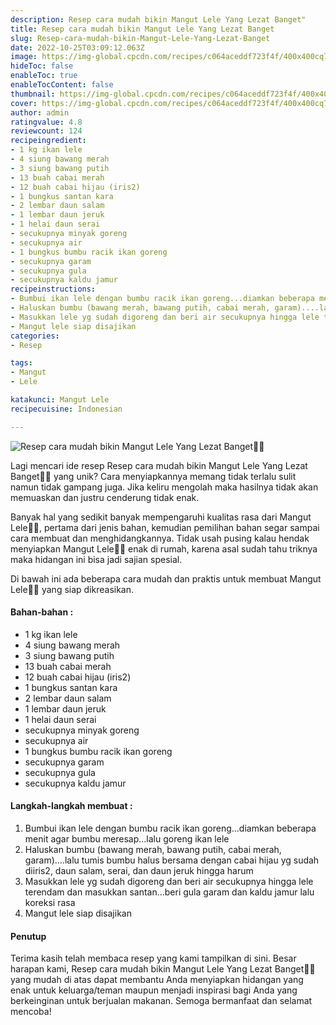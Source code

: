 ```yaml
---
description: Resep cara mudah bikin Mangut Lele Yang Lezat Banget"
title: Resep cara mudah bikin Mangut Lele Yang Lezat Banget
slug: Resep-cara-mudah-bikin-Mangut-Lele-Yang-Lezat-Banget
date: 2022-10-25T03:09:12.063Z
image: https://img-global.cpcdn.com/recipes/c064aceddf723f4f/400x400cq70/photo.jpg
hideToc: false
enableToc: true
enableTocContent: false
thumbnail: https://img-global.cpcdn.com/recipes/c064aceddf723f4f/400x400cq70/photo.jpg
cover: https://img-global.cpcdn.com/recipes/c064aceddf723f4f/400x400cq70/photo.jpg
author: admin
ratingvalue: 4.8
reviewcount: 124
recipeingredient:
- 1 kg ikan lele
- 4 siung bawang merah
- 3 siung bawang putih
- 13 buah cabai merah
- 12 buah cabai hijau (iris2)
- 1 bungkus santan kara
- 2 lembar daun salam
- 1 lembar daun jeruk
- 1 helai daun serai
- secukupnya minyak goreng
- secukupnya air
- 1 bungkus bumbu racik ikan goreng
- secukupnya garam
- secukupnya gula
- secukupnya kaldu jamur
recipeinstructions:
- Bumbui ikan lele dengan bumbu racik ikan goreng...diamkan beberapa menit agar bumbu meresap...lalu goreng ikan lele
- Haluskan bumbu (bawang merah, bawang putih, cabai merah, garam)....lalu tumis bumbu halus bersama dengan cabai hijau yg sudah diiris2, daun salam, serai, dan daun jeruk hingga harum
- Masukkan lele yg sudah digoreng dan beri air secukupnya hingga lele terendam dan masukkan santan...beri gula garam dan kaldu jamur lalu koreksi rasa
- Mangut lele siap disajikan
categories:
- Resep

tags:
- Mangut
- Lele

katakunci: Mangut Lele
recipecuisine: Indonesian

---
```


![Resep cara mudah bikin Mangut Lele Yang Lezat Banget👩‍🍳](https://img-global.cpcdn.com/recipes/c064aceddf723f4f/400x400cq70/photo.jpg)

Lagi mencari ide resep Resep cara mudah bikin Mangut Lele Yang Lezat Banget👩‍🍳 yang unik? Cara menyiapkannya memang tidak terlalu sulit namun tidak gampang juga. Jika keliru mengolah maka hasilnya tidak akan memuaskan dan justru cenderung tidak enak.

Banyak hal yang sedikit banyak mempengaruhi kualitas rasa dari Mangut Lele👩‍🍳, pertama dari jenis bahan, kemudian pemilihan bahan segar sampai cara membuat dan menghidangkannya. Tidak usah pusing kalau hendak menyiapkan Mangut Lele👩‍🍳 enak di rumah, karena asal sudah tahu triknya maka hidangan ini bisa jadi sajian spesial.

Di bawah ini ada beberapa cara mudah dan praktis untuk membuat Mangut Lele👩‍🍳 yang siap dikreasikan.

<!--inarticleads1-->

#### Bahan-bahan :

- 1 kg ikan lele
- 4 siung bawang merah
- 3 siung bawang putih
- 13 buah cabai merah
- 12 buah cabai hijau (iris2)
- 1 bungkus santan kara
- 2 lembar daun salam
- 1 lembar daun jeruk
- 1 helai daun serai
- secukupnya minyak goreng
- secukupnya air
- 1 bungkus bumbu racik ikan goreng
- secukupnya garam
- secukupnya gula
- secukupnya kaldu jamur

<!--inarticleads2-->

#### Langkah-langkah membuat :

1. Bumbui ikan lele dengan bumbu racik ikan goreng...diamkan beberapa menit agar bumbu meresap...lalu goreng ikan lele
1. Haluskan bumbu (bawang merah, bawang putih, cabai merah, garam)....lalu tumis bumbu halus bersama dengan cabai hijau yg sudah diiris2, daun salam, serai, dan daun jeruk hingga harum
1. Masukkan lele yg sudah digoreng dan beri air secukupnya hingga lele terendam dan masukkan santan...beri gula garam dan kaldu jamur lalu koreksi rasa
1. Mangut lele siap disajikan

#### Penutup

Terima kasih telah membaca resep yang kami tampilkan di sini. Besar harapan kami, Resep cara mudah bikin Mangut Lele Yang Lezat Banget👩‍🍳 yang mudah di atas dapat membantu Anda menyiapkan hidangan yang enak untuk keluarga/teman maupun menjadi inspirasi bagi Anda yang berkeinginan untuk berjualan makanan. Semoga bermanfaat dan selamat mencoba!